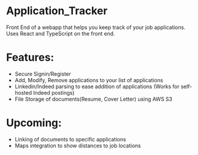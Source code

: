 # Application_Tracker

Front End of a webapp that helps you keep track of your job applications. Uses React and TypeScript on the front end.

# Features:

* Secure Signin/Register
* Add, Modify, Remove applications to your list of applications
* Linkedin/Indeed parsing to ease addition of applications (Works for self-hosted Indeed postings)
* File Storage of documents(Resume, Cover Letter) using AWS S3


# Upcoming:

* Linking of documents to specific applications
* Maps integration to show distances to job locations